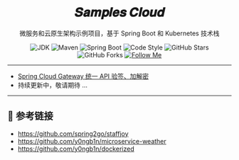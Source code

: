 <h1 align="center">𝑺𝒂𝒎𝒑𝒍𝒆𝒔 𝑪𝒍𝒐𝒖𝒅</h1>

<div align="center">

微服务和云原生架构示例项目，基于 Spring Boot 和 Kubernetes 技术栈

![JDK](https://flat.badgen.net/badge/jdk/1.8/orange)
![Maven](https://flat.badgen.net/badge/maven/3.6.0/yellow)
![Spring Boot](https://flat.badgen.net/badge/spring%20boot/2.x/green)
![Code Style](https://flat.badgen.net/badge/code%20style/standard/f2a)
![GitHub Stars](https://flat.badgen.net/github/stars/y0ngb1n/samples-cloud)
![GitHub Forks](https://flat.badgen.net/github/forks/y0ngb1n/samples-cloud)
[![Follow Me](https://img.shields.io/github/followers/y0ngb1n.svg?style=social&label=Follow%20Me)](https://github.com/y0ngb1n)

</div>

---

- [Spring Cloud Gateway 统一 API 验签、加解密](./samples-cloud-gateway-rsa/README.md)
- 持续更新中，敬请期待 ...

---
## 🔗 参考链接

- https://github.com/spring2go/staffjoy
- https://github.com/y0ngb1n/microservice-weather
- https://github.com/y0ngb1n/dockerized

